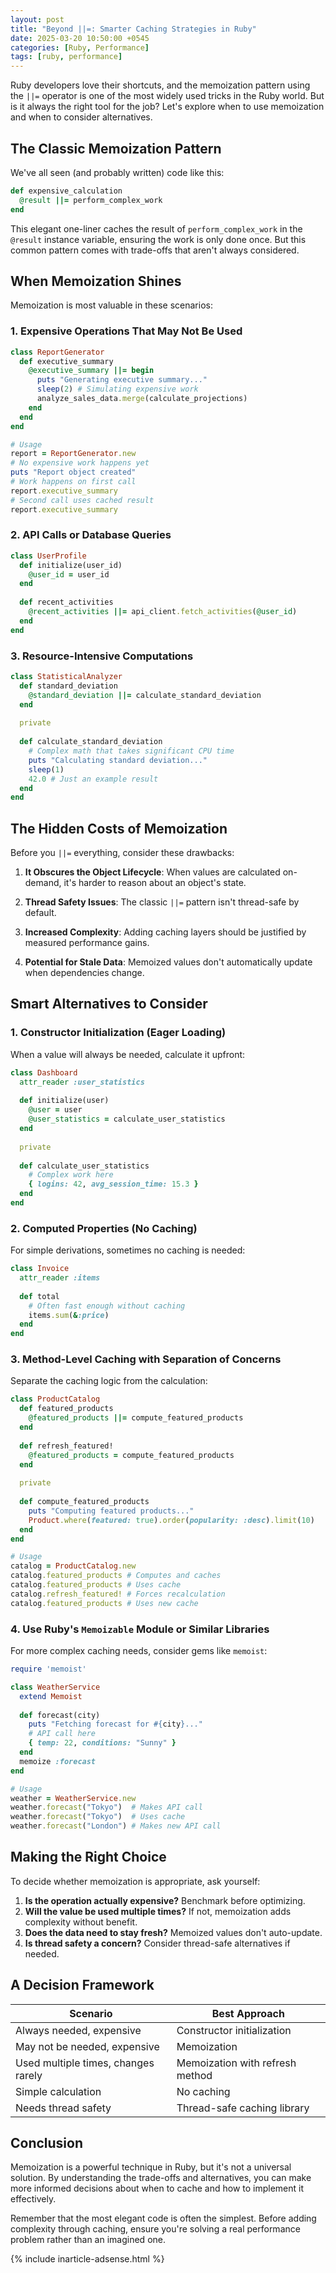 ```yaml
---
layout: post
title: "Beyond ||=: Smarter Caching Strategies in Ruby"
date: 2025-03-20 10:50:00 +0545
categories: [Ruby, Performance]
tags: [ruby, performance]
---
```


Ruby developers love their shortcuts, and the memoization pattern using the `||=` operator is one of the most widely used tricks in the Ruby world. But is it always the right tool for the job? Let's explore when to use memoization and when to consider alternatives.

## The Classic Memoization Pattern

We've all seen (and probably written) code like this:

```ruby
def expensive_calculation
  @result ||= perform_complex_work
end
```

This elegant one-liner caches the result of `perform_complex_work` in the `@result` instance variable, ensuring the work is only done once. But this common pattern comes with trade-offs that aren't always considered.

## When Memoization Shines

Memoization is most valuable in these scenarios:

### 1. Expensive Operations That May Not Be Used

```ruby
class ReportGenerator
  def executive_summary
    @executive_summary ||= begin
      puts "Generating executive summary..."
      sleep(2) # Simulating expensive work
      analyze_sales_data.merge(calculate_projections)
    end
  end
end

# Usage
report = ReportGenerator.new
# No expensive work happens yet
puts "Report object created"
# Work happens on first call
report.executive_summary 
# Second call uses cached result
report.executive_summary
```

### 2. API Calls or Database Queries

```ruby
class UserProfile
  def initialize(user_id)
    @user_id = user_id
  end
  
  def recent_activities
    @recent_activities ||= api_client.fetch_activities(@user_id)
  end
end
```

### 3. Resource-Intensive Computations

```ruby
class StatisticalAnalyzer
  def standard_deviation
    @standard_deviation ||= calculate_standard_deviation
  end
  
  private
  
  def calculate_standard_deviation
    # Complex math that takes significant CPU time
    puts "Calculating standard deviation..."
    sleep(1)
    42.0 # Just an example result
  end
end
```

## The Hidden Costs of Memoization

Before you `||=` everything, consider these drawbacks:

1. **It Obscures the Object Lifecycle**: When values are calculated on-demand, it's harder to reason about an object's state.

2. **Thread Safety Issues**: The classic `||=` pattern isn't thread-safe by default.

3. **Increased Complexity**: Adding caching layers should be justified by measured performance gains.

4. **Potential for Stale Data**: Memoized values don't automatically update when dependencies change.

## Smart Alternatives to Consider

### 1. Constructor Initialization (Eager Loading)

When a value will always be needed, calculate it upfront:

```ruby
class Dashboard
  attr_reader :user_statistics
  
  def initialize(user)
    @user = user
    @user_statistics = calculate_user_statistics
  end
  
  private
  
  def calculate_user_statistics
    # Complex work here
    { logins: 42, avg_session_time: 15.3 }
  end
end
```

### 2. Computed Properties (No Caching)

For simple derivations, sometimes no caching is needed:

```ruby
class Invoice
  attr_reader :items
  
  def total
    # Often fast enough without caching
    items.sum(&:price)
  end
end
```

### 3. Method-Level Caching with Separation of Concerns

Separate the caching logic from the calculation:

```ruby
class ProductCatalog
  def featured_products
    @featured_products ||= compute_featured_products
  end
  
  def refresh_featured!
    @featured_products = compute_featured_products
  end
  
  private
  
  def compute_featured_products
    puts "Computing featured products..."
    Product.where(featured: true).order(popularity: :desc).limit(10)
  end
end

# Usage
catalog = ProductCatalog.new
catalog.featured_products # Computes and caches
catalog.featured_products # Uses cache
catalog.refresh_featured! # Forces recalculation
catalog.featured_products # Uses new cache
```

### 4. Use Ruby's `Memoizable` Module or Similar Libraries

For more complex caching needs, consider gems like `memoist`:

```ruby
require 'memoist'

class WeatherService
  extend Memoist
  
  def forecast(city)
    puts "Fetching forecast for #{city}..."
    # API call here
    { temp: 22, conditions: "Sunny" }
  end
  memoize :forecast
end

# Usage
weather = WeatherService.new
weather.forecast("Tokyo")  # Makes API call
weather.forecast("Tokyo")  # Uses cache
weather.forecast("London") # Makes new API call
```

## Making the Right Choice

To decide whether memoization is appropriate, ask yourself:

1. **Is the operation actually expensive?** Benchmark before optimizing.
2. **Will the value be used multiple times?** If not, memoization adds complexity without benefit.
3. **Does the data need to stay fresh?** Memoized values don't auto-update.
4. **Is thread safety a concern?** Consider thread-safe alternatives if needed.

## A Decision Framework

| Scenario | Best Approach |
|----------|---------------|
| Always needed, expensive | Constructor initialization |
| May not be needed, expensive | Memoization |
| Used multiple times, changes rarely | Memoization with refresh method |
| Simple calculation | No caching |
| Needs thread safety | Thread-safe caching library |

## Conclusion

Memoization is a powerful technique in Ruby, but it's not a universal solution. By understanding the trade-offs and alternatives, you can make more informed decisions about when to cache and how to implement it effectively.

Remember that the most elegant code is often the simplest. Before adding complexity through caching, ensure you're solving a real performance problem rather than an imagined one.

{% include inarticle-adsense.html %}